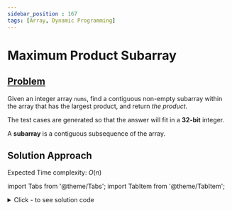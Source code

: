 ```yaml
---
sidebar_position : 167
tags: [Array, Dynamic Programming]
---
```


# Maximum Product Subarray

## [Problem](https://leetcode.com/problems/maximum-product-subarray/)

<p>Given an integer array <code>nums</code>, find a contiguous non-empty subarray within the array that has the largest product, and return <em>the product</em>.</p>

<p>The test cases are generated so that the answer will fit in a <strong>32-bit</strong> integer.</p>

<p>A <strong>subarray</strong> is a contiguous subsequence of the array.</p>

## Solution Approach

Expected Time complexity: $O(n)$

import Tabs from '@theme/Tabs';
import TabItem from '@theme/TabItem';

<details><summary>Click - to see solution code</summary>

<Tabs>
<TabItem value="cpp" label="C++">

```cpp
class Solution {
   public:
    int maxProduct(vector<int>& nums) {
        int prod = 1;
        int n = nums.size(), p = INT_MIN;
        vector<pair<int, int>> dp(n);

        for (int i = 0; i < n; i++) {
            if (nums[i] == 0) {
                p = INT_MIN;
                dp[i] = {0, p};
                prod = 1;
                continue;
            }
            prod *= nums[i];
            dp[i] = {prod, p};
            if (nums[i] < 0 && p == INT_MIN) p = i;
        }
        int ans = INT_MIN;
        for (int i = 0; i < n; i++) {
            if (dp[i].first < 0) {
                if (dp[i].second != INT_MIN) {
                    ans = max(ans, dp[i].first / dp[dp[i].second].first);
                }
                ans = max(ans, dp[i].first);
            } else {
                ans = max(ans, dp[i].first);
            }
        }
        return ans;
    }
};

```
</TabItem>
</Tabs>

</details>
